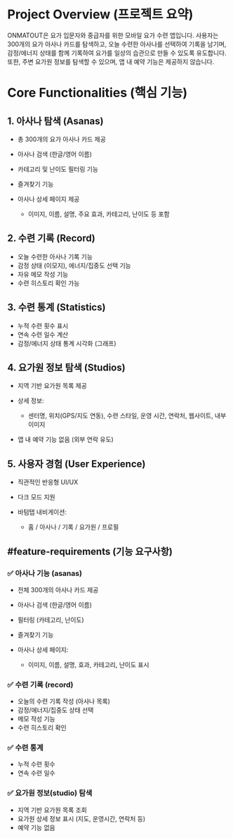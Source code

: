 # Project Overview (프로젝트 요약)

ONMATOUT은 요가 입문자와 중급자를 위한 모바일 요가 수련 앱입니다. 사용자는 300개의 요가 아사나 카드를 탐색하고, 오늘 수련한 아사나를 선택하여 기록을 남기며, 감정/에너지 상태를 함께 기록하여 요가를 일상의 습관으로 만들 수 있도록 유도합니다. 또한, 주변 요가원 정보를 탐색할 수 있으며, 앱 내 예약 기능은 제공하지 않습니다.

# Core Functionalities (핵심 기능)

## 1. 아사나 탐색 (Asanas)

- 총 300개의 요가 아사나 카드 제공
- 아사나 검색 (한글/영어 이름)
- 카테고리 및 난이도 필터링 기능
- 즐겨찾기 기능
- 아사나 상세 페이지 제공

  - 이미지, 이름, 설명, 주요 효과, 카테고리, 난이도 등 포함

## 2. 수련 기록 (Record)

- 오늘 수련한 아사나 기록 기능
- 감정 상태 (이모지), 에너지/집중도 선택 기능
- 자유 메모 작성 기능
- 수련 히스토리 확인 가능

## 3. 수련 통계 (Statistics)

- 누적 수련 횟수 표시
- 연속 수련 일수 계산
- 감정/에너지 상태 통계 시각화 (그래프)

## 4. 요가원 정보 탐색 (Studios)

- 지역 기반 요가원 목록 제공
- 상세 정보:

  - 센터명, 위치(GPS/지도 연동), 수련 스타일, 운영 시간, 연락처, 웹사이트, 내부 이미지

- 앱 내 예약 기능 없음 (외부 연락 유도)

## 5. 사용자 경험 (User Experience)

- 직관적인 반응형 UI/UX
- 다크 모드 지원
- 바텀탭 내비게이션:

  - 홈 / 아사나 / 기록 / 요가원 / 프로필

## #feature-requirements (기능 요구사항)

### ✅ 아사나 기능 (asanas)

- 전체 300개의 아사나 카드 제공
- 아사나 검색 (한글/영어 이름)
- 필터링 (카테고리, 난이도)
- 즐겨찾기 기능
- 아사나 상세 페이지:

  - 이미지, 이름, 설명, 효과, 카테고리, 난이도 표시

### ✅ 수련 기록 (record)

- 오늘의 수련 기록 작성 (아사나 목록)
- 감정/에너지/집중도 상태 선택
- 메모 작성 기능
- 수련 히스토리 확인

### ✅ 수련 통계

- 누적 수련 횟수
- 연속 수련 일수

### ✅ 요가원 정보(studio) 탐색

- 지역 기반 요가원 목록 조회
- 요가원 상세 정보 표시 (지도, 운영시간, 연락처 등)
- 예약 기능 없음
